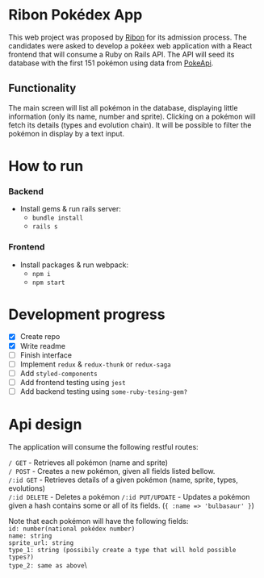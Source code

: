 # Ribon Pokédex App

This web project was proposed by [Ribon](https://home.ribon.io/) for its admission process.
The candidates were asked to develop a pokéex web application with a React frontend that will consume a Ruby on Rails API.
The API will seed its database with the first 151 pokémon using data from [PokeApi](https://pokeapi.co/docs/v2.html).

## Functionality

The main screen will list all pokémon in the database, displaying little information (only its name, number and sprite). Clicking on a pokémon will fetch its details (types and evolution chain). It will be possible to filter the pokémon in display by a text input.

# How to run

### Backend

-   Install gems & run rails server:
    -   `bundle install`
    -   `rails s`

### Frontend

-   Install packages & run webpack:
    -   `npm i`
    -   `npm start`

# Development progress

-   [x] Create repo
-   [x] Write readme
-   [ ] Finish interface
-   [ ] Implement `redux` & `redux-thunk` or `redux-saga`
-   [ ] Add `styled-components`
-   [ ] Add frontend testing using `jest`
-   [ ] Add backend testing using `some-ruby-tesing-gem?`

# Api design

The application will consume the following restful routes:

`/ GET` - Retrieves all pokémon (name and sprite)\
`/ POST` - Creates a new pokémon, given all fields listed bellow.\
`/:id GET` - Retrieves details of a given pokémon (name, sprite, types, evolutions)\
`/:id DELETE` - Deletes a pokémon
`/:id PUT/UPDATE` - Updates a pokémon given a hash contains some or all of its fields. (`{ :name => 'bulbasaur' }`)

 Note that each pokémon will have the following fields:\
`id: number(national pokédex number)`\
`name: string`\
`sprite_url: string`\
`type_1: string (possibily create a type that will hold possible types?)`\
`type_2: same as above`\

